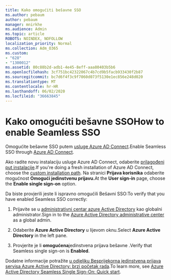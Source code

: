 ```yaml
---
title: Kako omogućiti bešavne SSO
ms.author: pebaum
author: pebaum
manager: mnirkhe
ms.audience: Admin
ms.topic: article
ROBOTS: NOINDEX, NOFOLLOW
localization_priority: Normal
ms.collection: Adm_O365
ms.custom:
- "628"
- "1300012"
ms.assetid: 80c88b2d-adb1-4e45-8eff-aaa80403b5b6
ms.openlocfilehash: 3cf751bc42322067c4b7cd9b5facb933430f2b87
ms.sourcegitcommit: bc7d6f4f3c9f7060d073f5130e1ec856e248d020
ms.translationtype: MT
ms.contentlocale: hr-HR
ms.lasthandoff: 06/02/2020
ms.locfileid: "36663845"
---
```

# <a name="how-to-enable-seamless-sso"></a><span data-ttu-id="ce863-102">Kako omogućiti bešavne SSO</span><span class="sxs-lookup"><span data-stu-id="ce863-102">How to enable Seamless SSO</span></span>

<span data-ttu-id="ce863-103">Omogućite bešavne SSO putem [usluge Azure AD Connect](https://docs.microsoft.com/azure/active-directory/connect/active-directory-aadconnect).</span><span class="sxs-lookup"><span data-stu-id="ce863-103">Enable Seamless SSO through [Azure AD Connect](https://docs.microsoft.com/azure/active-directory/connect/active-directory-aadconnect).</span></span>
  
<span data-ttu-id="ce863-104">Ako radite novu instalaciju usluge Azure AD Connect, odaberite [prilagođeni put instalacije](https://docs.microsoft.com/azure/active-directory/connect/active-directory-aadconnect-get-started-custom).</span><span class="sxs-lookup"><span data-stu-id="ce863-104">If you're doing a fresh installation of Azure AD Connect, choose the [custom installation path](https://docs.microsoft.com/azure/active-directory/connect/active-directory-aadconnect-get-started-custom).</span></span> <span data-ttu-id="ce863-105">Na stranici **Prijava korisnika** odaberite mogućnost **Omogući jedinstvenu prijavu.**</span><span class="sxs-lookup"><span data-stu-id="ce863-105">At the **User sign-in** page, choose the **Enable single sign-on** option.</span></span>
  
<span data-ttu-id="ce863-106">Da biste provjerili jeste li ispravno omogućili Bešavni SSO:</span><span class="sxs-lookup"><span data-stu-id="ce863-106">To verify that you have enabled Seamless SSO correctly:</span></span>
  
1. <span data-ttu-id="ce863-107">Prijavite se u [administrativni centar azure Active Directory](https://aad.portal.azure.com) kao globalni administrator.</span><span class="sxs-lookup"><span data-stu-id="ce863-107">Sign in to the [Azure Active Directory administrative center](https://aad.portal.azure.com) as a global admin.</span></span>

2. <span data-ttu-id="ce863-108">Odaberite **Azure Active Directory** u lijevom oknu.</span><span class="sxs-lookup"><span data-stu-id="ce863-108">Select **Azure Active Directory** in the left pane.</span></span>

3. <span data-ttu-id="ce863-109">Provjerite je li **omogućena**jedinstvena prijava bešavne .</span><span class="sxs-lookup"><span data-stu-id="ce863-109">Verify that Seamless single sign-on is **Enabled**.</span></span>

<span data-ttu-id="ce863-110">Dodatne informacije potražite [u odjeljku Besprijekorna jedinstvena prijava servisa Azure Active Directory: brzi početak rada](https://docs.microsoft.com/azure/active-directory/connect/active-directory-aadconnect-sso-quick-start).</span><span class="sxs-lookup"><span data-stu-id="ce863-110">To learn more, see [Azure Active Directory Seamless Single Sign-On: Quick start](https://docs.microsoft.com/azure/active-directory/connect/active-directory-aadconnect-sso-quick-start).</span></span>
  